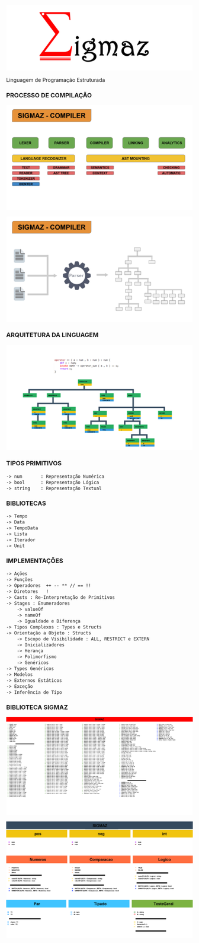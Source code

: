 
 
![Sigmaz](https://raw.githubusercontent.com/luandkg/Sigmaz/master/res/imagens/logo.png)

  Linguagem de Programação Estruturada

### PROCESSO DE COMPILAÇÃO

![Sigmaz](https://raw.githubusercontent.com/luandkg/Sigmaz/master/res/imagens/sigmaz_02.png)

![Sigmaz](https://raw.githubusercontent.com/luandkg/Sigmaz/master/res/imagens/sigmaz_03.png)

### ARQUITETURA DA LINGUAGEM

![Sigmaz](https://raw.githubusercontent.com/luandkg/Sigmaz/master/res/imagens/sigmaz_01.png)

    
 ### TIPOS PRIMITIVOS
 
    -> num       : Representação Numérica
    -> bool      : Representação Lógica
    -> string    : Representação Textual
    
### BIBLIOTECAS
    
    -> Tempo
    -> Data
    -> TempoData
    -> Lista
    -> Iterador
    -> Unit

    
 ### IMPLEMENTAÇÕES
 
    -> Ações
    -> Funções
    -> Operadores  ++ -- ** // == !!
    -> Diretores   !
    -> Casts : Re-Interpretação de Primitivos
    -> Stages : Enumeradores
        -> valueOf
        -> nameOf
        -> Igualdade e Diferença
    -> Tipos Complexos : Types e Structs
    -> Orientação a Objeto : Structs
        -> Escopo de Visibilidade : ALL, RESTRICT e EXTERN
        -> Inicializadores
        -> Herança
        -> Polimorfismo
        -> Genéricos
    -> Types Genéricos
    -> Modelos
    -> Externos Estáticos
    -> Exceção
    -> Inferência de Tipo
    
   ### BIBLIOTECA SIGMAZ
    
![lib1](https://raw.githubusercontent.com/luandkg/Sigmaz/master/res/imagens/lib1.png)
    
![lib2](https://raw.githubusercontent.com/luandkg/Sigmaz/master/res/imagens/lib2.png)

    
       